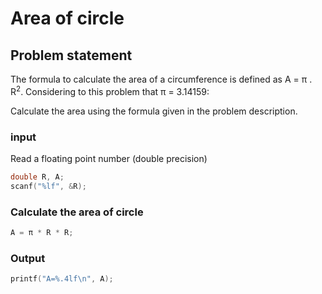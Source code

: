 # Area of circle

## Problem statement
<p>The formula to calculate the area of a circumference is defined as A = π . R<sup>2</sup>. Considering to this problem that π = 3.14159:

Calculate the area using the formula given in the problem description.</p>

### input
<p>Read a floating point number (double precision)</p>

```c
double R, A;
scanf("%lf", &R);
```
### Calculate the area of circle

```c
A = π * R * R;
```
### Output
```c
printf("A=%.4lf\n", A);
```